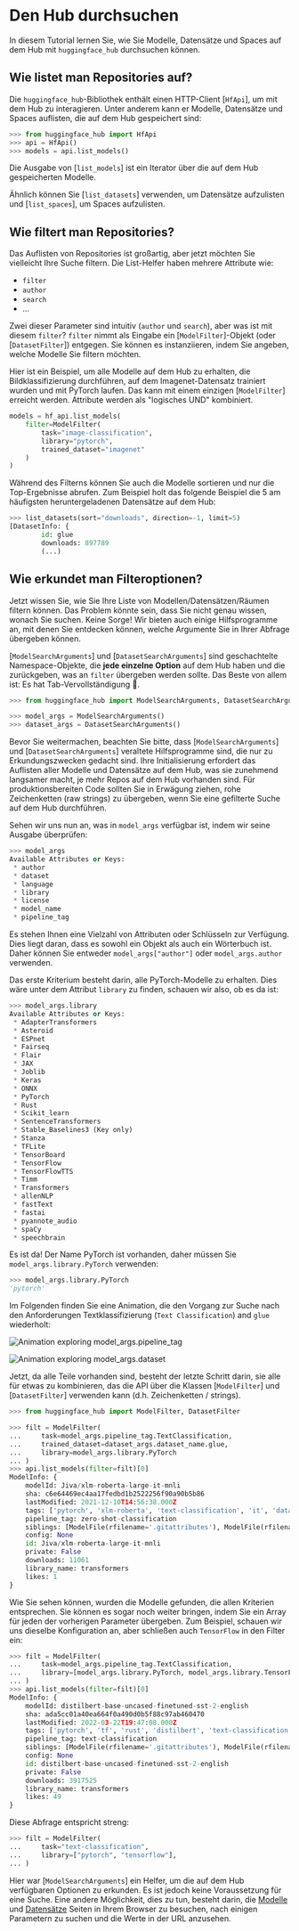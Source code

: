 <!--⚠️ Note that this file is in Markdown but contain specific syntax for our doc-builder (similar to MDX) that may not be
rendered properly in your Markdown viewer.
-->

# Den Hub durchsuchen

In diesem Tutorial lernen Sie, wie Sie Modelle, Datensätze und Spaces auf dem Hub mit `huggingface_hub` durchsuchen können.

## Wie listet man Repositories auf?

Die `huggingface_hub`-Bibliothek enthält einen HTTP-Client [`HfApi`], um mit dem Hub zu interagieren. 
Unter anderem kann er Modelle, Datensätze und Spaces auflisten, die auf dem Hub gespeichert sind:

```py
>>> from huggingface_hub import HfApi
>>> api = HfApi()
>>> models = api.list_models()
```

Die Ausgabe von [`list_models`] ist ein Iterator über die auf dem Hub gespeicherten Modelle.

Ähnlich können Sie [`list_datasets`] verwenden, um Datensätze aufzulisten und [`list_spaces`], um Spaces aufzulisten.

## Wie filtert man Repositories?

Das Auflisten von Repositories ist großartig, aber jetzt möchten Sie vielleicht Ihre Suche filtern. 
Die List-Helfer haben mehrere Attribute wie:
- `filter`
- `author`
- `search`
- ...

Zwei dieser Parameter sind intuitiv (`author` und `search`), aber was ist mit diesem `filter`? 
`filter` nimmt als Eingabe ein [`ModelFilter`]-Objekt (oder [`DatasetFilter`]) entgegen. 
Sie können es instanziieren, indem Sie angeben, welche Modelle Sie filtern möchten.

Hier ist ein Beispiel, um alle Modelle auf dem Hub zu erhalten, die Bildklassifizierung durchführen, 
auf dem Imagenet-Datensatz trainiert wurden und mit PyTorch laufen. 
Das kann mit einem einzigen [`ModelFilter`] erreicht werden. Attribute werden als "logisches UND" kombiniert.

```py
models = hf_api.list_models(
    filter=ModelFilter(
		task="image-classification",
		library="pytorch",
		trained_dataset="imagenet"
	)
)
```

Während des Filterns können Sie auch die Modelle sortieren und nur die Top-Ergebnisse abrufen. 
Zum Beispiel holt das folgende Beispiel die 5 am häufigsten heruntergeladenen Datensätze auf dem Hub:

```py
>>> list_datasets(sort="downloads", direction=-1, limit=5)
[DatasetInfo: {
        id: glue
		downloads: 897789
		(...)
```


## Wie erkundet man Filteroptionen?

Jetzt wissen Sie, wie Sie Ihre Liste von Modellen/Datensätzen/Räumen filtern können. 
Das Problem könnte sein, dass Sie nicht genau wissen, wonach Sie suchen. Keine Sorge! 
Wir bieten auch einige Hilfsprogramme an, mit denen Sie entdecken können, welche Argumente Sie in Ihrer Abfrage übergeben können.

[`ModelSearchArguments`] und [`DatasetSearchArguments`] sind geschachtelte Namespace-Objekte, 
die **jede einzelne Option** auf dem Hub haben und die zurückgeben, was an `filter` übergeben werden sollte. 
Das Beste von allem ist: Es hat Tab-Vervollständigung 🎊.

```python
>>> from huggingface_hub import ModelSearchArguments, DatasetSearchArguments

>>> model_args = ModelSearchArguments()
>>> dataset_args = DatasetSearchArguments()
```

<Tip warning={true}>

Bevor Sie weitermachen, beachten Sie bitte, dass [`ModelSearchArguments`] und [`DatasetSearchArguments`] 
veraltete Hilfsprogramme sind, die nur zu Erkundungszwecken gedacht sind. 
Ihre Initialisierung erfordert das Auflisten aller Modelle und Datensätze auf dem Hub, was sie zunehmend langsamer macht, 
je mehr Repos auf dem Hub vorhanden sind. Für produktionsbereiten Code sollten Sie in Erwägung ziehen, 
rohe Zeichenketten (raw strings) zu übergeben, wenn Sie eine gefilterte Suche auf dem Hub durchführen.

</Tip>

Sehen wir uns nun an, was in `model_args` verfügbar ist, indem wir seine Ausgabe überprüfen:

```python
>>> model_args
Available Attributes or Keys:
 * author
 * dataset
 * language
 * library
 * license
 * model_name
 * pipeline_tag
```

Es stehen Ihnen eine Vielzahl von Attributen oder Schlüsseln zur Verfügung. 
Dies liegt daran, dass es sowohl ein Objekt als auch ein Wörterbuch ist. 
Daher können Sie entweder `model_args["author"]` oder `model_args.author` verwenden.

Das erste Kriterium besteht darin, alle PyTorch-Modelle zu erhalten. 
Dies wäre unter dem Attribut `library` zu finden, schauen wir also, ob es da ist:

```python
>>> model_args.library
Available Attributes or Keys:
 * AdapterTransformers
 * Asteroid
 * ESPnet
 * Fairseq
 * Flair
 * JAX
 * Joblib
 * Keras
 * ONNX
 * PyTorch
 * Rust
 * Scikit_learn
 * SentenceTransformers
 * Stable_Baselines3 (Key only)
 * Stanza
 * TFLite
 * TensorBoard
 * TensorFlow
 * TensorFlowTTS
 * Timm
 * Transformers
 * allenNLP
 * fastText
 * fastai
 * pyannote_audio
 * spaCy
 * speechbrain
```

Es ist da! Der Name PyTorch ist vorhanden, daher müssen Sie `model_args.library.PyTorch` verwenden:

```python
>>> model_args.library.PyTorch
'pytorch'
```

Im Folgenden finden Sie eine Animation, die den Vorgang zur Suche nach den Anforderungen Textklassifizierung (`Text Classification`) and `glue` wiederholt:

![Animation exploring model_args.pipeline_tag](https://huggingface.co/datasets/huggingface/documentation-images/resolve/main/search_text_classification.gif)

![Animation exploring model_args.dataset](https://huggingface.co/datasets/huggingface/documentation-images/resolve/main/search_glue.gif)

Jetzt, da alle Teile vorhanden sind, besteht der letzte Schritt darin, sie alle für etwas zu kombinieren, 
das die API über die Klassen [`ModelFilter`] und [`DatasetFilter`] verwenden kann (d.h. Zeichenketten / strings).


```python
>>> from huggingface_hub import ModelFilter, DatasetFilter

>>> filt = ModelFilter(
...     task=model_args.pipeline_tag.TextClassification, 
...     trained_dataset=dataset_args.dataset_name.glue, 
...     library=model_args.library.PyTorch
... )
>>> api.list_models(filter=filt)[0]
ModelInfo: {
	modelId: Jiva/xlm-roberta-large-it-mnli
	sha: c6e64469ec4aa17fedbd1b2522256f90a90b5b86
	lastModified: 2021-12-10T14:56:38.000Z
	tags: ['pytorch', 'xlm-roberta', 'text-classification', 'it', 'dataset:multi_nli', 'dataset:glue', 'arxiv:1911.02116', 'transformers', 'tensorflow', 'license:mit', 'zero-shot-classification']
	pipeline_tag: zero-shot-classification
	siblings: [ModelFile(rfilename='.gitattributes'), ModelFile(rfilename='README.md'), ModelFile(rfilename='config.json'), ModelFile(rfilename='pytorch_model.bin'), ModelFile(rfilename='sentencepiece.bpe.model'), ModelFile(rfilename='special_tokens_map.json'), ModelFile(rfilename='tokenizer.json'), ModelFile(rfilename='tokenizer_config.json')]
	config: None
	id: Jiva/xlm-roberta-large-it-mnli
	private: False
	downloads: 11061
	library_name: transformers
	likes: 1
}
```

Wie Sie sehen können, wurden die Modelle gefunden, die allen Kriterien entsprechen. Sie können es sogar noch weiter bringen, 
indem Sie ein Array für jeden der vorherigen Parameter übergeben. 
Zum Beispiel, schauen wir uns dieselbe Konfiguration an, aber schließen auch `TensorFlow` in den Filter ein:

```python
>>> filt = ModelFilter(
...     task=model_args.pipeline_tag.TextClassification, 
...     library=[model_args.library.PyTorch, model_args.library.TensorFlow]
... )
>>> api.list_models(filter=filt)[0]
ModelInfo: {
	modelId: distilbert-base-uncased-finetuned-sst-2-english
	sha: ada5cc01a40ea664f0a490d0b5f88c97ab460470
	lastModified: 2022-03-22T19:47:08.000Z
	tags: ['pytorch', 'tf', 'rust', 'distilbert', 'text-classification', 'en', 'dataset:sst-2', 'transformers', 'license:apache-2.0', 'infinity_compatible']
	pipeline_tag: text-classification
	siblings: [ModelFile(rfilename='.gitattributes'), ModelFile(rfilename='README.md'), ModelFile(rfilename='config.json'), ModelFile(rfilename='map.jpeg'), ModelFile(rfilename='pytorch_model.bin'), ModelFile(rfilename='rust_model.ot'), ModelFile(rfilename='tf_model.h5'), ModelFile(rfilename='tokenizer_config.json'), ModelFile(rfilename='vocab.txt')]
	config: None
	id: distilbert-base-uncased-finetuned-sst-2-english
	private: False
	downloads: 3917525
	library_name: transformers
	likes: 49
}
```

Diese Abfrage entspricht streng:

```py
>>> filt = ModelFilter(
...     task="text-classification", 
...     library=["pytorch", "tensorflow"],
... )
```

Hier war  [`ModelSearchArguments`] ein Helfer, um die auf dem Hub verfügbaren Optionen zu erkunden. 
Es ist jedoch keine Voraussetzung für eine Suche. Eine andere Möglichkeit, dies zu tun, 
besteht darin, die [Modelle](https://huggingface.co/models) und [Datensätze](https://huggingface.co/datasets) Seiten 
in Ihrem Browser zu besuchen, nach einigen Parametern zu suchen und die Werte in der URL anzusehen.
